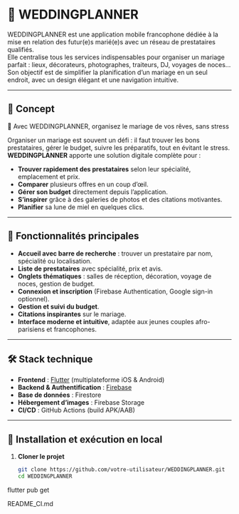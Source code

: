 # 💍 WEDDINGPLANNER

WEDDINGPLANNER est une application mobile francophone dédiée à la mise en relation des futur(e)s marié(e)s avec un réseau de prestataires qualifiés.  
Elle centralise tous les services indispensables pour organiser un mariage parfait : lieux, décorateurs, photographes, traiteurs, DJ, voyages de noces…  
Son objectif est de simplifier la planification d’un mariage en un seul endroit, avec un design élégant et une navigation intuitive.

---

## 🎯 Concept

💌 Avec WEDDINGPLANNER, organisez le mariage de vos rêves, sans stress

Organiser un mariage est souvent un défi : il faut trouver les bons prestataires, gérer le budget, suivre les préparatifs, tout en évitant le stress.  
**WEDDINGPLANNER** apporte une solution digitale complète pour :
- **Trouver rapidement des prestataires** selon leur spécialité, emplacement et prix.
- **Comparer** plusieurs offres en un coup d’œil.
- **Gérer son budget** directement depuis l’application.
- **S’inspirer** grâce à des galeries de photos et des citations motivantes.
- **Planifier** sa lune de miel en quelques clics.

---

## 📱 Fonctionnalités principales
- **Accueil avec barre de recherche** : trouver un prestataire par nom, spécialité ou localisation.
- **Liste de prestataires** avec spécialité, prix et avis.
- **Onglets thématiques** : salles de réception, décoration, voyage de noces, gestion de budget.
- **Connexion et inscription** (Firebase Authentication, Google sign-in optionnel).
- **Gestion et suivi du budget**.
- **Citations inspirantes** sur le mariage.
- **Interface moderne et intuitive**, adaptée aux jeunes couples afro-parisiens et francophones.

---

## 🛠️ Stack technique
- **Frontend** : [Flutter](https://flutter.dev/) (multiplateforme iOS & Android)
- **Backend & Authentification** : [Firebase](https://firebase.google.com/)
- **Base de données** : Firestore
- **Hébergement d’images** : Firebase Storage
- **CI/CD** : GitHub Actions (build APK/AAB)

---

## 🚀 Installation et exécution en local
1. **Cloner le projet**
   ```bash
   git clone https://github.com/votre-utilisateur/WEDDINGPLANNER.git
   cd WEDDINGPLANNER
flutter pub get

README_CI.md
